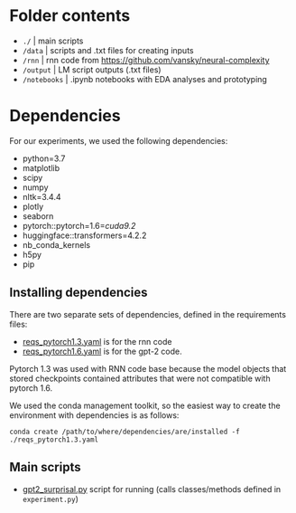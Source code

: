 # Folder contents

- `./`         |  main scripts  
- `/data`      |  scripts and .txt files for creating inputs
- `/rnn` |  rnn code from  https://github.com/vansky/neural-complexity
- `/output`    |  LM script outputs (.txt files)  
- `/notebooks` |  .ipynb notebooks with EDA analyses and prototyping

# Dependencies

For our experiments, we used the following dependencies:

  - python=3.7
  - matplotlib
  - scipy
  - numpy
  - nltk=3.4.4
  - plotly
  - seaborn
  - pytorch::pytorch=1.6=*cuda9.2*
  - huggingface::transformers=4.2.2
  - nb_conda_kernels
  - h5py
  - pip

## Installing dependencies

There are two separate sets of dependencies, defined in the requirements files: 
- [reqs_pytorch1.3.yaml](https://github.com/KristijanArmeni/neural-lm-mem/blob/main/reqs_pytorch1.3.yaml) is for the rnn code
- [reqs_pytorch1.6.yaml](https://github.com/KristijanArmeni/neural-lm-mem/blob/main/reqs_pytorch1.6.yaml) is for the gpt-2 code.

Pytorch 1.3 was used with RNN code base because the model objects that stored checkpoints contained attributes that were not compatible with pytorch 1.6.

We used the conda management toolkit, so the easiest way to create the environment with dependencies is as follows:  

`conda create /path/to/where/dependencies/are/installed -f ./reqs_pytorch1.3.yaml`

## Main scripts

- [gpt2_surprisal.py](https://github.com/KristijanArmeni/gpt2-mem/blob/main/surprisal.py)  script for running (calls classes/methods defined in `experiment.py`)    
